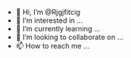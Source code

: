 - 👋 Hi, I’m @Rjgjfitcig
- 👀 I’m interested in ...
- 🌱 I’m currently learning ...
- 💞️ I’m looking to collaborate on ...
- 📫 How to reach me ...

<!---
Rjgjfitcig/Rjgjfitcig is a ✨ special ✨ repository because its `README.md` (this file) appears on your GitHub profile.
You can click the Preview link to take a look at your changes.
--->
